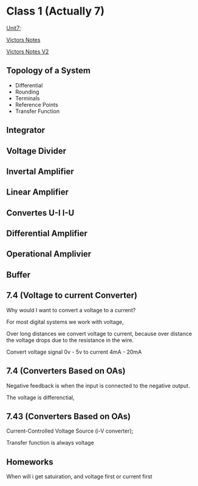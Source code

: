 # Class 1 (Actually 7)

[Unit7](https://poliformat.upv.es/access/content/group/GRA_12151_2021/GRUPO%20ARA%20221/ARA%20Group/Unit7_2020.pdf);

[Victors Notes](https://drive.google.com/file/d/1R43h35y8GGcLW_wxEqkptq_Dw9z0P8Qs/view?ts=62274288)

[Victors Notes V2](https://drive.google.com/file/d/1FADJ7zUkBj_noAySxlhWMZb1Ht2AKPjN/view?ts=62274357)

## Topology of a System
- Differential
- Rounding
- Terminals
- Reference Points
- Transfer Function

## Integrator
## Voltage Divider
## Invertal Amplifier
## Linear Amplifier
## Convertes U-I I-U
## Differential Amplifier
## Operational Amplivier
## Buffer

## 7.4 (Voltage to current Converter)

Why would I want to convert a voltage to a current?

For most digital systems we work with voltage,

Over long distances we convert voltage to current, because over distance the voltage drops due to the resistance in the wire.

Convert voltage signal 0v - 5v to current 4mA - 20mA

## 7.4 (Converters Based on OAs)

Negative feedback is when the input is connected to the negative output.

The voltage is differenctial,

## 7.43 (Converters Based on OAs)

Current-Controlled Voltage Source (i-V converter);

Transfer function is always voltage

## Homeworks

When will i get satuiration, and voltage first or current first
